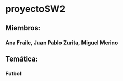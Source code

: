# proyectoSW2
## Miembros:
### Ana Fraile, Juan Pablo Zurita, Miguel Merino
## Temática:
### Futbol
